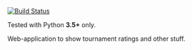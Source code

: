 [![Build Status](https://travis-ci.org/MahjongRepository/mahjong-leaderboard.svg?branch=master)](https://travis-ci.org/MahjongRepository/mahjong-leaderboard)

Tested with Python **3.5+** only.

Web-application to show tournament ratings and other stuff.